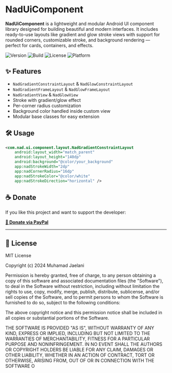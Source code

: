 # NadUiComponent

**NadUiComponent** is a lightweight and modular Android UI component library designed for building beautiful and modern interfaces. It includes ready-to-use layouts like gradient and glow stroke views with support for rounded corners, customizable stroke, and background rendering — perfect for cards, containers, and effects.

![Version](https://img.shields.io/github/v/tag/mj743/NadUiComponent?label=version&color=blue)
![Build](https://img.shields.io/github/actions/workflow/status/mj743/NadUiComponent/android.yml?label=build&logo=github&style=flat)
![License](https://img.shields.io/github/license/mj743/NadUiComponent?style=flat)
![Platform](https://img.shields.io/badge/platform-android-brightgreen?style=flat)

## ✨ Features

- `NadGradientConstraintLayout` & `NadGlowConstraintLayout`
- `NadGradientFrameLayout` & `NadGlowFrameLayout`
- `NadGradientView` & `NadGlowView`
- Stroke with gradient/glow effect
- Per-corner radius customization
- Background color handled inside custom view
- Modular base classes for easy extension

## 🛠️ Usage

```xml
<com.nad.ui.component.layout.NadGradientConstraintLayout
    android:layout_width="match_parent"
    android:layout_height="140dp"
    android:background="@color/your_background"
    app:nadStrokeWidth="2dp"
    app:nadCornerRadius="16dp"
    app:nadStrokeColor="@color/white"
    app:nadStrokeDirection="horizontal" />
```
## ☕ Donate

If you like this project and want to support the developer:

**[💖 Donate via PayPal](https://paypal.me/MuhamadJaelani?country.x=ID&locale.x=id_ID)**

---
## 📄 License

MIT License

Copyright (c) 2024 Muhamad Jaelani

Permission is hereby granted, free of charge, to any person obtaining a copy
of this software and associated documentation files (the "Software"), to deal
in the Software without restriction, including without limitation the rights
to use, copy, modify, merge, publish, distribute, sublicense, and/or sell
copies of the Software, and to permit persons to whom the Software is
furnished to do so, subject to the following conditions:

The above copyright notice and this permission notice shall be included in all
copies or substantial portions of the Software.

THE SOFTWARE IS PROVIDED "AS IS", WITHOUT WARRANTY OF ANY KIND, EXPRESS OR
IMPLIED, INCLUDING BUT NOT LIMITED TO THE WARRANTIES OF MERCHANTABILITY,
FITNESS FOR A PARTICULAR PURPOSE AND NONINFRINGEMENT. IN NO EVENT SHALL THE
AUTHORS OR COPYRIGHT HOLDERS BE LIABLE FOR ANY CLAIM, DAMAGES OR OTHER
LIABILITY, WHETHER IN AN ACTION OF CONTRACT, TORT OR OTHERWISE, ARISING FROM,
OUT OF OR IN CONNECTION WITH THE SOFTWARE O
